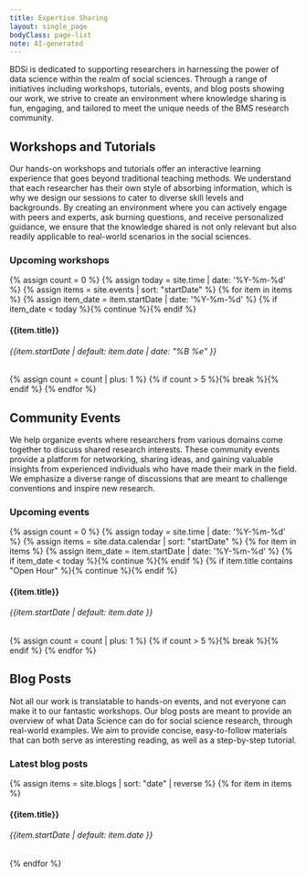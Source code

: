 ```yaml
---
title: Expertise Sharing
layout: single_page
bodyClass: page-list
note: AI-generated
---
```


BDSi is dedicated to supporting researchers in harnessing the power of data science within the realm of social sciences. Through a range of initiatives including workshops, tutorials, events, and blog posts showing our work, we strive to create an environment where knowledge sharing is fun, engaging, and tailored to meet the unique needs of the BMS research community.

## Workshops and Tutorials
Our hands-on workshops and tutorials offer an interactive learning experience that goes beyond traditional teaching methods. We understand that each researcher has their own style of absorbing information, which is why we design our sessions to cater to diverse skill levels and backgrounds. By creating an environment where you can actively engage with peers and experts, ask burning questions, and receive personalized guidance, we ensure that the knowledge shared is not only relevant but also readily applicable to real-world scenarios in the social sciences.

### Upcoming workshops
{% assign count = 0 %}
{% assign today = site.time | date: '%Y-%m-%d' %}
{% assign items = site.events | sort: "startDate" %}
{% for item in items %}
  {% assign item_date = item.startDate | date: '%Y-%m-%d' %}
  {% if item_date < today %}{% continue %}{% endif %}
  
#### {{item.title}}
###### {{item.startDate | default: item.date | date: "%B %e" }}

  {% assign count = count | plus: 1 %}
  {% if count > 5 %}{% break %}{% endif %}
{% endfor %}

## Community Events
We help organize events where researchers from various domains come together to discuss shared research interests. These community events provide a platform for networking, sharing ideas, and gaining valuable insights from experienced individuals who have made their mark in the field. We emphasize a diverse range of discussions that are meant to challenge conventions and inspire new research.

### Upcoming events
{% assign count = 0 %}
{% assign today = site.time | date: '%Y-%m-%d' %}
{% assign items = site.data.calendar | sort: "startDate" %}
{% for item in items %}
  {% assign item_date = item.startDate | date: '%Y-%m-%d' %}
  {% if item_date < today %}{% continue %}{% endif %}
  {% if item.title contains "Open Hour" %}{% continue %}{% endif %}
  
#### {{item.title}}
###### {{item.startDate | default: item.date }}

  {% assign count = count | plus: 1 %}
  {% if count > 5 %}{% break %}{% endif %}
{% endfor %}

## Blog Posts
Not all our work is translatable to hands-on events, and not everyone can make it to our fantastic workshops. Our blog posts are meant to provide an overview of what Data Science can do for social science research, through real-world examples. We aim to provide concise, easy-to-follow materials that can both serve as interesting reading, as well as a step-by-step tutorial.

### Latest blog posts
{% assign items = site.blogs | sort: "date" | reverse %}
{% for item in items %}

#### {{item.title}}
###### {{item.startDate | default: item.date }}

{% endfor %}